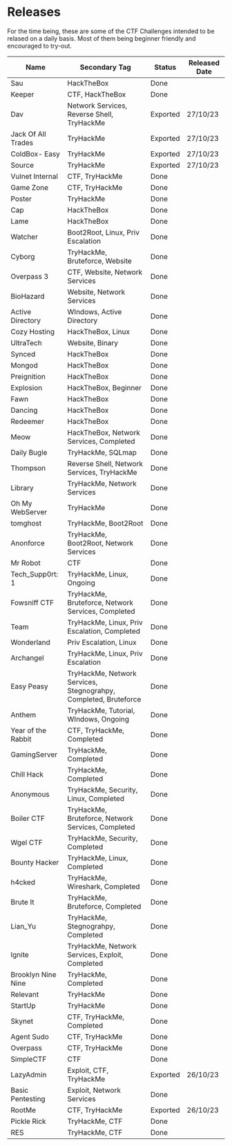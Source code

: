 # Releases

For the time being, these are some of the CTF Challenges intended to be relased on a daily basis. Most of them being beginner friendly and encouraged to try-out.




| Name               | Secondary Tag                                                    | Status   | Released Date |
| ------------------ | ---------------------------------------------------------------- | -------- | ------------- |
| Sau                | HackTheBox                                                       | Done     |               |
| Keeper             | CTF, HackTheBox                                                  | Done     |               |
| Dav                | Network Services, Reverse Shell, TryHackMe                       | Exported | 27/10/23      |
| Jack Of All Trades | TryHackMe                                                        | Exported | 27/10/23      |
| ColdBox- Easy      | TryHackMe                                                        | Exported | 27/10/23      |
| Source             | TryHackMe                                                        | Exported | 27/10/23      |
| Vulnet Internal    | CTF, TryHackMe                                                   | Done     |               |
| Game Zone          | CTF, TryHackMe                                                   | Done     |               |
| Poster             | TryHackMe                                                        | Done     |               |
| Cap                | HackTheBox                                                       | Done     |               |
| Lame               | HackTheBox                                                       | Done     |               |
| Watcher            | Boot2Root, Linux, Priv Escalation                                | Done     |               |
| Cyborg             | TryHackMe, Bruteforce, Website                                   | Done     |               |
| Overpass 3         | CTF, Website, Network Services                                   | Done     |               |
| BioHazard          | Website, Network Services                                        | Done     |               |
| Active Directory   | WIndows, Active Directory                                        | Done     |               |
| Cozy Hosting       | HackTheBox, Linux                                                | Done     |               |
| UltraTech          | Website, Binary                                                  | Done     |               |
| Synced             | HackTheBox                                                       | Done     |               |
| Mongod             | HackTheBox                                                       | Done     |               |
| Preignition        | HackTheBox                                                       | Done     |               |
| Explosion          | HackTheBox, Beginner                                             | Done     |               |
| Fawn               | HackTheBox                                                       | Done     |               |
| Dancing            | HackTheBox                                                       | Done     |               |
| Redeemer           | HackTheBox                                                       | Done     |               |
| Meow               | HackTheBox, Network Services, Completed                          | Done     |               |
| Daily Bugle        | TryHackMe, SQLmap                                                | Done     |               |
| Thompson           | Reverse Shell, Network Services, TryHackMe                       | Done     |               |
| Library            | TryHackMe, Network Services                                      | Done     |               |
| Oh My WebServer    | TryHackMe                                                        | Done     |               |
| tomghost           | TryHackMe, Boot2Root                                             | Done     |               |
| Anonforce          | TryHackMe, Boot2Root, Network Services                           | Done     |               |
| Mr Robot           | CTF                                                              | Done     |               |
| Tech_Supp0rt: 1    | TryHackMe, Linux, Ongoing                                        | Done     |               |
| Fowsniff CTF       | TryHackMe, Bruteforce, Network Services, Completed               | Done     |               |
| Team               | TryHackMe, Linux, Priv Escalation, Completed                     | Done     |               |
| Wonderland         | Priv Escalation, Linux                                           | Done     |               |
| Archangel          | TryHackMe, Linux, Priv Escalation                                | Done     |               |
| Easy Peasy         | TryHackMe, Network Services, Stegnograhpy, Completed, Bruteforce | Done     |               |
| Anthem             | TryHackMe, Tutorial, WIndows, Ongoing                            | Done     |               |
| Year of the Rabbit | CTF, TryHackMe, Completed                                        | Done     |               |
| GamingServer       | TryHackMe, Completed                                             | Done     |               |
| Chill Hack         | TryHackMe, Completed                                             | Done     |               |
| Anonymous          | TryHackMe, Security, Linux, Completed                            | Done     |               |
| Boiler CTF         | TryHackMe, Bruteforce, Network Services, Completed               | Done     |               |
| Wgel CTF           | TryHackMe, Security, Completed                                   | Done     |               |
| Bounty Hacker      | TryHackMe, Linux, Completed                                      | Done     |               |
| h4cked             | TryHackMe, Wireshark, Completed                                  | Done     |               |
| Brute It           | TryHackMe, Bruteforce, Completed                                 | Done     |               |
| Lian_Yu            | TryHackMe, Stegnograhpy, Completed                               | Done     |               |
| Ignite             | TryHackMe, Network Services, Exploit, Completed                  | Done     |               |
| Brooklyn Nine Nine | TryHackMe, Completed                                             | Done     |               |
| Relevant           | TryHackMe                                                        | Done     |               |
| StartUp            | TryHackMe                                                        | Done     |               |
| Skynet             | CTF, TryHackMe, Completed                                        | Done     |               |
| Agent Sudo         | CTF, TryHackMe                                                   | Done     |               |
| Overpass           | CTF, TryHackMe                                                   | Done     |               |
| SimpleCTF          | CTF                                                              | Done     |               |
| LazyAdmin          | Exploit, CTF, TryHackMe                                          | Exported | 26/10/23      |
| Basic Pentesting   | Exploit, Network Services                                        | Done     |               |
| RootMe             | CTF, TryHackMe                                                   | Exported | 26/10/23      |
| Pickle Rick        | TryHackMe, CTF                                                   | Done     |               |
| RES                | TryHackMe, CTF                                                   | Done     |               |
